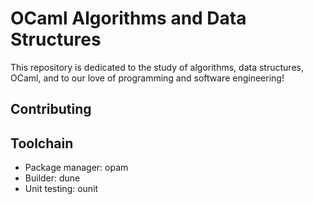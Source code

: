 # OCaml Algorithms and Data Structures

This repository is dedicated to the study of algorithms, data structures, OCaml, and to
our love of programming and software engineering!

## Contributing

## Toolchain

- Package manager: opam
- Builder: dune
- Unit testing: ounit
